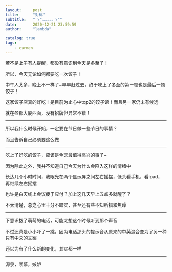 ```yaml
---
layout:     post
title:      "对称"
subtitle:   " \"。。。。。。\""
date:       2020-12-21 23:59:59
author:     "lambda"

catalog: true
tags:
    - carmen
---
```


若不是上午有人提醒，都没有意识到今天是冬至了！

所以，今天无论如何都要吃一次饺子！


中午人太多，晚上不一样了~早早赶过去，终于吃上了冬至的第一顿也是最后一顿饺子！

这家饺子店真的好吃！是目前为止心中top2的饺子馆！而且另一家仍未有候选

就在盈都大厦西面，没有招牌但异常不错！

---

所以我什么时候开始，一定要在节日做一些节日的事情？

而且告诉自己必须要这么做

---

吃上了好吃的饺子，应该是今天最值得高兴的事了~

因为除此之外，我并不知道自己今天为什么会陷入这样的情绪中

长达几个小时时间，我眼光在两个显示屏之间左右摇摆，低头看手机，看ipad，再继续左右摇摆

也许是白天线上会议疲于应付？加上这几天早上五点多就醒了？

不太清楚，总之心里十分不踏实，甚至还有些不知所措和焦躁

---

下意识拨了萌萌的电话，可能太想这个时候听到那个声音

不过还真是小小吓了一跳，因为电话那头的提示音从原来的中英混合变为了另一种只有中文的文案

还以为有了什么新的变化，其实都一样

---

源泉，羡慕，嫉妒

